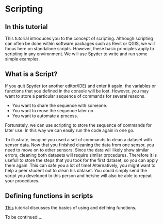 # Scripting

## In this tutorial

This tutorial introduces you to the concept of scripting. Although scripting can often be done within software packages such as Revit or QGIS, we will focus here on standalone scripts. However, these basic principles apply to scripting in any environment. We will use Spyder to write and run some simple examples.

## What is a Script?

If you quit Spyder (or another editor/IDE) and enter it again, the variables or functions that you defined in the console will be lost. However, you may want to store a particular sequence of commands for several reasons.

- You want to share the sequence with someone.
- You want to reuse the sequence later on.
- You want to automate a process.

Fortunately, we can use scripting to store the sequence of commands for later use. In this way we can easily run the code again in one go. 

To illustrate, imagine you used a set of commands to clean a dataset with sensor data. Now that you finished cleaning the data from one sensor, you need to move on to other sensors. Since the data will likely show similar errors, cleaning both datasets will require similar procedures. Therefore it is usefull to store the steps that you took for the first dataset, so you can apply them again. This can safe you a lot of time! Alternatively, you might want to help a peer student out to clean his dataset. You could simply send the script you developed to this person and he/she will also be able to repeat your procedures.

## Defining functions in scripts

[This](01_04_Functions.md) tutorial discusses the basics of using and defining functions. 

To be continued....






